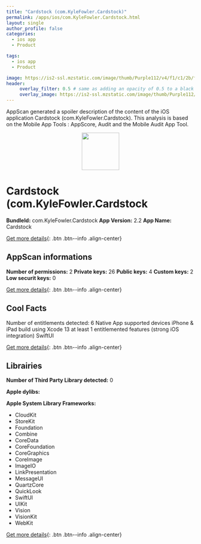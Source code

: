 ```yaml
---
title: "Cardstock (com.KyleFowler.Cardstock)"
permalink: /apps/ios/com.KyleFowler.Cardstock.html
layout: single
author_profile: false
categories: 
  - ios app 
  - Product 

tags: 
  - ios app 
  - Product 

image: https://is2-ssl.mzstatic.com/image/thumb/Purple112/v4/f1/c1/2b/f1c12b80-69e0-4450-ae51-cbc546cd2f1c/AppIcon-0-1x_U007emarketing-0-7-0-85-220.png/512x512bb.jpg
header: 
     overlay_filter: 0.5 # same as adding an opacity of 0.5 to a black background
     overlay_image: https://is2-ssl.mzstatic.com/image/thumb/Purple112/v4/f1/c1/2b/f1c12b80-69e0-4450-ae51-cbc546cd2f1c/AppIcon-0-1x_U007emarketing-0-7-0-85-220.png/512x512bb.jpg
---
```

AppScan generated a spoiler description of the content of the iOS application Cardstock (com.KyleFowler.Cardstock). This analysis is based on the Mobile App Tools : AppScore, Audit and the Mobile Audit App Tool.

  
  
<div style="text-align: center;"><img src="https://is2-ssl.mzstatic.com/image/thumb/Purple112/v4/f1/c1/2b/f1c12b80-69e0-4450-ae51-cbc546cd2f1c/AppIcon-0-1x_U007emarketing-0-7-0-85-220.png/512x512bb.jpg" width="100" height="100"></div>  
  
# Cardstock (com.KyleFowler.Cardstock

**BundleId:** com.KyleFowler.Cardstock
**App Version:** 2.2
**App Name:** Cardstock


[Get more details](/pricing.html){: .btn .btn--info .align-center}  
  
## AppScan informations 

**Number of permissions:** 2
**Private keys:** 26
**Public keys:** 4
**Custom keys:** 2
**Low securit keys:** 0
  
[Get more details](/pricing.html){: .btn .btn--info .align-center}

## Cool Facts

Number of entitlements detected: 6
Native App
supported devices iPhone & iPad
build using Xcode 13
at least 1 entitlemented features (strong iOS integration)
SwiftUI
  
[Get more details](/pricing.html){: .btn .btn--info .align-center}

## Librairies 
**Number of Third Party Library detected:** 0

**Apple dylibs:**


**Apple System Library Frameworks:**
- CloudKit
- StoreKit
- Foundation
- Combine
- CoreData
- CoreFoundation
- CoreGraphics
- CoreImage
- ImageIO
- LinkPresentation
- MessageUI
- QuartzCore
- QuickLook
- SwiftUI
- UIKit
- Vision
- VisionKit
- WebKit


  
[Get more details](/pricing.html){: .btn .btn--info .align-center}

